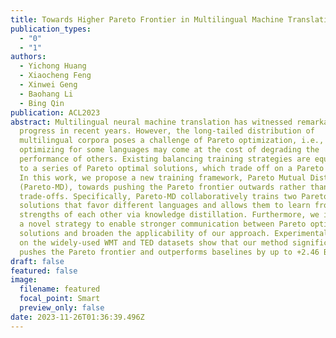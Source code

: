 ```yaml
---
title: Towards Higher Pareto Frontier in Multilingual Machine Translation
publication_types:
  - "0"
  - "1"
authors:
  - Yichong Huang
  - Xiaocheng Feng
  - Xinwei Geng
  - Baohang Li
  - Bing Qin
publication: ACL2023
abstract: Multilingual neural machine translation has witnessed remarkable
  progress in recent years. However, the long-tailed distribution of
  multilingual corpora poses a challenge of Pareto optimization, i.e.,
  optimizing for some languages may come at the cost of degrading the
  performance of others. Existing balancing training strategies are equivalent
  to a series of Pareto optimal solutions, which trade off on a Pareto frontier.
  In this work, we propose a new training framework, Pareto Mutual Distillation
  (Pareto-MD), towards pushing the Pareto frontier outwards rather than making
  trade-offs. Specifically, Pareto-MD collaboratively trains two Pareto optimal
  solutions that favor different languages and allows them to learn from the
  strengths of each other via knowledge distillation. Furthermore, we introduce
  a novel strategy to enable stronger communication between Pareto optimal
  solutions and broaden the applicability of our approach. Experimental results
  on the widely-used WMT and TED datasets show that our method significantly
  pushes the Pareto frontier and outperforms baselines by up to +2.46 BLEU
draft: false
featured: false
image:
  filename: featured
  focal_point: Smart
  preview_only: false
date: 2023-11-26T01:36:39.496Z
---
```

